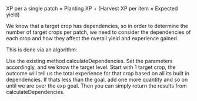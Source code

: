 

XP per a single patch = Planting XP + (Harvest XP per item × Expected yield)

We know that a target crop has dependencies, so in order to determine the number of target crops per patch, we need to consider the dependencies of each crop and how they affect the overall yield and experience gained.

This is done via an algorithm:

Use the existing method calculateDependencies.
Set the parameters accordingly, and we know the target level.
Start with 1 target crop, the outcome will tell us the total experience for that crop based on all its built in dependencies. If thats less than the goal, add one more quantity and so on until we are over the exp goal. Then you can simply return the results from calculateDependencies.
